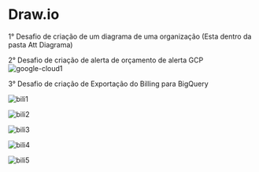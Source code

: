 # Draw.io
1° Desafio de criação de um diagrama de uma organização
(Esta dentro da pasta Att Diagrama)

2° Desafio de criação de alerta de orçamento de alerta GCP
![google-cloud1](https://user-images.githubusercontent.com/57020653/209823143-b444ab77-a264-48ab-bea9-5a31758c7158.png)

3° Desafio de criação de  Exportação do Billing para BigQuery

![bili1](https://user-images.githubusercontent.com/57020653/209826992-e7b9adda-392c-42b3-b807-4505a397e26d.png)

![bili2](https://user-images.githubusercontent.com/57020653/209827035-0f18a0ca-8bc3-4d8f-b383-d6a7e39b3a38.png)

![bili3](https://user-images.githubusercontent.com/57020653/209827062-840443dc-2797-4886-973b-421f6394dd3a.png)

![bili4](https://user-images.githubusercontent.com/57020653/209827075-d1d4f7c0-37cb-4dd5-b907-1572c8210cf5.png)

![bili5](https://user-images.githubusercontent.com/57020653/209827117-690dd415-7db4-452d-8308-396a345c1b44.png)
